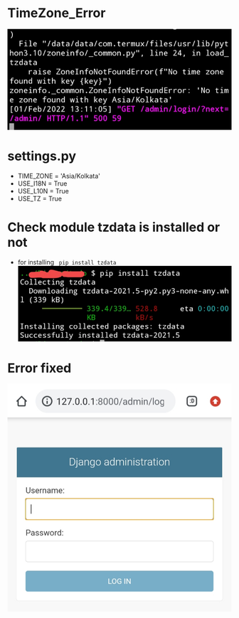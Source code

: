 # TimeZone_Error
![CHEESE!](error.jpg)

# settings.py
- TIME_ZONE = 'Asia/Kolkata'
- USE_I18N = True
- USE_L10N = True
- USE_TZ = True
# Check module tzdata is installed or not
- for installing 
<code> pip install tzdata </code>
![CHEESE!](tzdata.jpg)
# Error fixed
![CHEESE!](admin.jpg)
